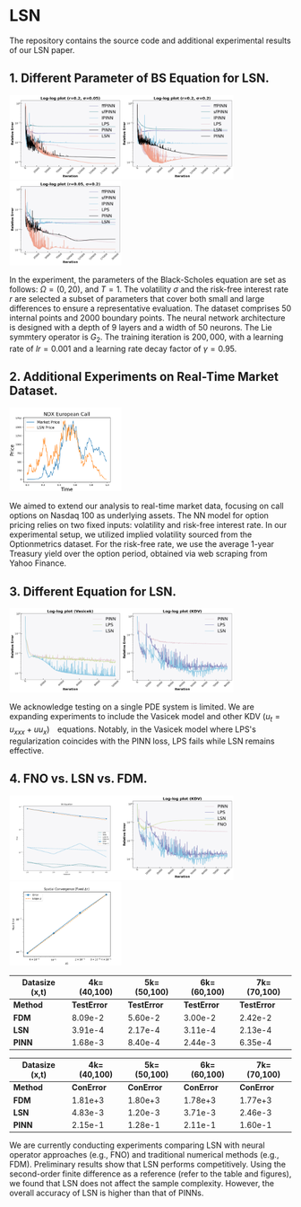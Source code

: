 # LSN

The repository contains the source code and additional experimental results of our LSN paper.

## 1. Different Parameter of BS Equation for LSN.


<img src=https://github.com/Anonymous3244/LSN_review/blob/main/Fig/r02sigma005l10001l21l301l4001.png width=200 height=150 /><img src=https://github.com/Anonymous3244/LSN_review/blob/main/Fig/r02sigma02l10001l21l301l4001.png width=200 height=150 /><img src=https://github.com/Anonymous3244/LSN_review/blob/main/Fig/r005simga02l10001l21l301l4001.png width=200 height=150 />

In the experiment, the parameters of the Black-Scholes equation are set as follows:   $\Omega = (0,20)$, and $T = 1$.  The volatility $\sigma$ and the risk-free interest rate $r$ are selected a subset of parameters that cover both small and large differences  to ensure a representative evaluation. The dataset comprises $50$ internal points and $2000$ boundary points. The neural network architecture is designed with a depth of $9$ layers and a width of $50$ neurons. The Lie symmtery operator is $G_2$. The training iteration is $200,000$, with a learning rate of $lr = 0.001$ and a learning rate decay factor of $\gamma = 0.95$.

## 2. Additional Experiments on Real-Time Market Dataset.

<img src=https://github.com/Anonymous3244/LSN_review/blob/main/Fig/market.png width=200 height=150 />

We aimed to extend our analysis to real-time market data, focusing on call options on Nasdaq 100  as underlying assets. The NN model for option pricing relies on two fixed inputs: volatility  and risk-free interest rate. In our experimental setup, we utilized implied volatility sourced from the Optionmetrics dataset. For the risk-free rate, we use the average 1-year Treasury yield over the option period, obtained via web scraping from Yahoo Finance.

## 3. Different Equation for LSN.
<img src=https://github.com/Anonymous3244/LSN_review/blob/main/Fig/vasicek.png width=200 height=150 /><img src=https://github.com/Anonymous3244/LSN_review/blob/main/Fig/kdv.png width=200 height=150 />

We acknowledge testing on a single PDE system is limited. We are expanding experiments to include the Vasicek model and other KDV ($u_t=u_{xxx}+uu_x$)　equations. Notably, in the Vasicek model where LPS's regularization coincides with the PINN loss, LPS fails while LSN remains effective.

## 4. FNO vs. LSN vs. FDM.

<img src=https://github.com/Anonymous3244/LSN_review/blob/main/Fig/slope.png width=200 height=150 /><img src=https://github.com/Anonymous3244/LSN_review/blob/main/Fig/kdv_fno.png width=200 height=150 /><img src=https://github.com/Anonymous3244/LSN_review/blob/main/Fig/fdm.png width=200 height=150 />

| Datasize (x,t) | 4k=(40,100) | 5k=(50,100) | 6k=(60,100) | 7k=(70,100) |
|----------------|-------------|-------------|-------------|-------------|
| **Method**     |**TestError**|**TestError**|**TestError**|**TestError**|
| **FDM**        | 8.09e-2     | 5.60e-2     | 3.00e-2     | 2.42e-2     | 
| **LSN**        | 3.91e-4     | 2.17e-4     | 3.11e-4     | 2.13e-4     | 
| **PINN**       | 1.68e-3     | 8.40e-4     | 2.44e-3     | 6.35e-4     | 


| Datasize (x,t) | 4k=(40,100) | 5k=(50,100) | 6k=(60,100) | 7k=(70,100) |
|----------------|-------------|-------------|-------------|-------------|
| **Method**     | **ConError**| **ConError**| **ConError**| **ConError**|
| **FDM**        | 1.81e+3     | 1.80e+3     | 1.78e+3     | 1.77e+3     |
| **LSN**        | 4.83e-3     | 1.20e-3     | 3.71e-3     | 2.46e-3     |
| **PINN**       | 2.15e-1     | 1.28e-1     | 2.11e-1     | 1.60e-1     |

We are currently conducting experiments comparing LSN with neural operator approaches (e.g., FNO) and traditional numerical methods (e.g., FDM). Preliminary results show that LSN performs competitively. Using the second-order finite difference as a reference (refer to the table and figures), we found that LSN does not affect the sample complexity. However, the overall accuracy of LSN is higher than that of PINNs.
